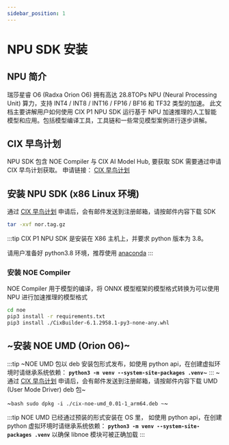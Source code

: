 ```yaml
---
sidebar_position: 1
---
```


# NPU SDK 安装

## NPU 简介

瑞莎星睿 O6 (Radxa Orion O6) 拥有高达 28.8TOPs NPU (Neural Processing Unit) 算力，支持 INT4 / INT8 / INT16 / FP16 / BF16 和 TF32 类型的加速。
此文档主要讲解用户如何使用 CIX P1 NPU SDK 运行基于 NPU 加速推理的人工智能模型和应用。包括模型编译工具，工具链和一些常见模型案例进行逐步讲解。

## CIX 早鸟计划

NPU SDK 包含 NOE Compiler 与 CIX AI Model Hub, 要获取 SDK 需要通过申请 CIX 早鸟计划获取。
申请链接： [CIX 早鸟计划](https://earlybird.cixtech.com/#/)

## 安装 NPU SDK (x86 Linux 环境)

通过 [CIX 早鸟计划](#cix-早鸟计划) 申请后，会有邮件发送到注册邮箱，请按邮件内容下载 SDK

```bash
tar -xvf nor.tag.gz
```

:::tip
CIX P1 NPU SDK 是安装在 X86 主机上，并要求 python 版本为 3.8。

请用户准备好 python3.8 环境，推荐使用 [anaconda](https://www.anaconda.com/download)
:::

### 安装 NOE Compiler

NOE Compiler 用于模型的编译，将 ONNX 模型框架的模型格式转换为可以使用 NPU 进行加速推理的模型格式

```bash
cd noe
pip3 install -r requirements.txt
pip3 install ./CixBuilder-6.1.2958.1-py3-none-any.whl
```

## ~安装 NOE UMD (Orion O6)~

:::tip
~NOE UMD 包以 deb 安装包形式发布，如使用 python api，在创建虚拟环境时请继承系统依赖： **`python3 -m venv --system-site-packages .venv`**~
:::
~通过 [CIX 早鸟计划](#cix-早鸟计划) 申请后，会有邮件发送到注册邮箱，请按邮件内容下载 UMD (User Mode Driver) deb 包~

~`bash
sudo dpkg -i ./cix-noe-umd_0.01-1_arm64.deb
~`~

:::tip
NOE UMD 已经通过预装的形式安装在 OS 里， 如使用 python api，在创建 python 虚拟环境时请继承系统依赖： **`python3 -m venv --system-site-packages .venv`** 以确保 libnoe 模块可被正确加载
:::
